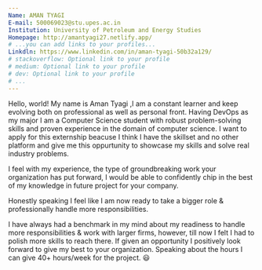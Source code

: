 ```yaml
---
Name: AMAN TYAGI
E-mail: 500069023@stu.upes.ac.in
Institution: University of Petroleum and Energy Studies
Homepage: http://amantyagi27.netlify.app/
# ...you can add links to your profiles...
Linkdln: https://www.linkedin.com/in/aman-tyagi-50b32a129/
# stackoverflow: Optional link to your profile
# medium: Optional link to your profile
# dev: Optional link to your profile
# ...
---
```




Hello, world! My name is Aman Tyagi ,I am a constant learner and keep evolving both on professional as well as personal front. Having DevOps as my major I am a Computer Science 
student with robust problem-solving skills and proven experience in the domain of computer science. I want to apply for this externship beacuse I think I have the skillset and no 
other platform and give me this oppurtunity to showcase my skills and solve real industry problems.

I feel with my experience, the type of groundbreaking work your organization has put forward, I would be able to confidently chip in the best of my knowledge in future project
for your company.

Honestly speaking I feel like I am now ready to take a bigger role & professionally handle more responsibilities.

I have always had a benchmark in my mind about my readiness to handle more responsibilities & work with larger firms, however, till now I felt I had to polish more skills to reach 
there. If given an opportunity I positively look forward to give my best to your organization. Speaking about the hours I can give 40+ hours/week for the project.	:smiley:


